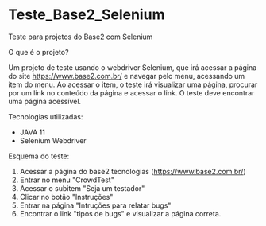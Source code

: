 # Teste_Base2_Selenium
Teste para projetos do Base2 com Selenium

O que é o projeto?

Um projeto de teste usando o webdriver Selenium, que irá acessar a página do site https://www.base2.com.br/ e navegar pelo menu, acessando um item do menu. 
Ao acessar o item, o teste irá visualizar uma página, procurar por um link no conteúdo da página e acessar o link. O teste deve encontrar uma página acessível.

Tecnologias utilizadas:
- JAVA 11
- Selenium Webdriver

Esquema do teste:
1) Acessar a página do base2 tecnologias (https://www.base2.com.br/)
2) Entrar no menu "CrowdTest"
3) Acessar o subitem "Seja um testador"
4) Clicar no botão "Instruções"
5) Entrar na página "Intruções para relatar bugs"
6) Encontrar o link "tipos de bugs" e visualizar a página correta.